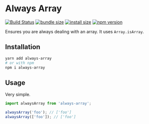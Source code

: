 # Always Array

[![Build Status](https://travis-ci.com/krmax44/always-array.svg?branch=master)](https://travis-ci.com/krmax44/always-array)
[![bundle size](https://img.shields.io/bundlephobia/minzip/always-array)](https://bundlephobia.com/result?p=always-array)
[![install size](https://packagephobia.now.sh/badge?p=always-array)](https://packagephobia.now.sh/result?p=always-array)
[![npm version](https://img.shields.io/npm/v/always-array)](https://www.npmjs.com/package/always-array)

Ensures you are always dealing with an array. It uses `Array.isArray`.

## Installation

```bash
yarn add always-array
# or with npm
npm i always-array
```

## Usage

Very simple.

```js
import alwaysArray from 'always-array';

alwaysArray('foo'); // ['foo']
alwaysArray(['foo']); // ['foo']
```
